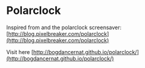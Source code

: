 # Polarclock

Inspired from and the polarclock screensaver: [http://blog.pixelbreaker.com/polarclock](http://blog.pixelbreaker.com/polarclock)

Visit here [http://bogdancernat.github.io/polarclock/](http://bogdancernat.github.io/polarclock/)
